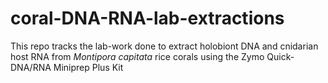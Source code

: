 # coral-DNA-RNA-lab-extractions
This repo tracks the lab-work done to extract holobiont DNA and cnidarian host RNA from *Montipora capitata* rice corals using the Zymo Quick-DNA/RNA Miniprep Plus Kit
